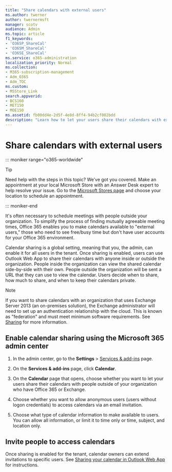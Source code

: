 ```yaml
---
title: "Share calendars with external users"
ms.author: twerner
author: twernermsft
manager: scotv
audience: Admin
ms.topic: article
f1_keywords:
- 'O365P_ShareCal'
- 'O365M_ShareCal'
- 'O365E_ShareCal'
ms.service: o365-administration
localization_priority: Normal
ms.collection: 
- M365-subscription-management
- Adm_O365
- Adm_TOC
ms.custom:
- MSStore_Link
search.appverid:
- BCS160
- MET150
- MOE150
ms.assetid: fb00dd4e-2d5f-4e8d-8ff4-94b2cf002bdd
description: "Learn how to let your users share their calendars with external users for meetings and appointments. "
---
```


# Share calendars with external users

::: moniker range="o365-worldwide"

> [!TIP]
> Need help with the steps in this topic? We’ve got you covered. Make an appointment at your local Microsoft Store with an Answer Desk expert to help resolve your issue. Go to the [Microsoft Stores page](https://go.microsoft.com/fwlink/?LinkID=2041482) and choose your location to schedule an appointment.

::: moniker-end

It's often necessary to schedule meetings with people outside your organization. To simplify the process of finding mutually agreeable meeting times, Office 365 enables you to make calendars available to "external users," those who need to see free/busy time but don't have user accounts for your Office 365 environment.
  
Calendar sharing is a global setting, meaning that you, the admin, can enable it for all users in the tenant. Once sharing is enabled, users can use Outlook Web App to share their calendars with anyone inside or outside the organization. People inside the organization can view the shared calendar side-by-side with their own. People outside the organization will be sent a URL that they can use to view the calendar. Users decide when to share, how much to share, and when to keep their calendars private.
  
> [!NOTE]
> If you want to share calendars with an organization that uses Exchange Server 2013 (an on-premises solution), the Exchange administrator will need to set up an authentication relationship with the cloud. This is known as "federation" and must meet minimum software requirements. See [Sharing](https://technet.microsoft.com/en-us/library/dd638083%28v=exchg.150%29.aspx) for more information. 
  
## Enable calendar sharing using the Microsoft 365 admin center

1. In the admin center, go to the **Settings** \> <a href="https://go.microsoft.com/fwlink/p/?linkid=2053743" target="_blank">Services & add-ins</a> page. 
    
  
2. On the **Services &amp; add-ins** page, click **Calendar**.
  
3. On the **Calendar** page that opens, choose whether you want to let your users share their calendars with people outside of your organization who have Office 365 or Exchange.
    
4. Choose whether you want to allow anonymous users (users without logon credentials) to access calendars via an email invitation.

5. Choose what type of calendar information to make available to users. You can allow all information, or limit it to time only or time, subject, and location only.

    
## Invite people to access calendars

Once sharing is enabled for the tenant, calendar owners can extend invitations to specific users. See [Sharing your calendar in Outlook Web App](https://support.office.com/article/7ecef8ae-139c-40d9-bae2-a23977ee58d5.aspx) for instructions. 
  


